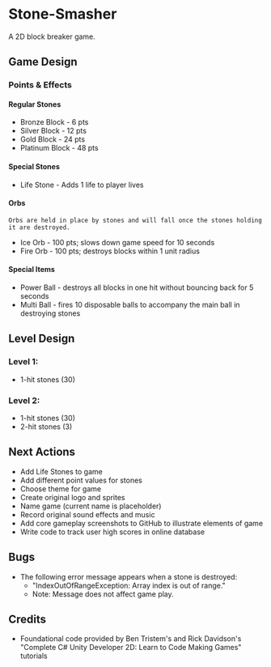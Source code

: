 # Stone-Smasher
A 2D block breaker game.

## Game Design

### Points & Effects

#### Regular Stones
- Bronze Block - 6 pts
- Silver Block - 12 pts
- Gold Block - 24 pts
- Platinum Block - 48 pts

#### Special Stones
- Life Stone - Adds 1 life to player lives

#### Orbs
    Orbs are held in place by stones and will fall once the stones holding it are destroyed.
- Ice Orb - 100 pts; slows down game speed for 10 seconds
- Fire Orb - 100 pts; destroys blocks within 1 unit radius

#### Special Items
- Power Ball - destroys all blocks in one hit without bouncing back for 5 seconds
- Multi Ball - fires 10 disposable balls to accompany the main ball in destroying stones

## Level Design
### Level 1:
- 1-hit stones (30)

### Level 2:
- 1-hit stones (30)
- 2-hit stones (3)

## Next Actions
- Add Life Stones to game
- Add different point values for stones
- Choose theme for game
- Create original logo and sprites
- Name game (current name is placeholder)
- Record original sound effects and music
- Add core gameplay screenshots to GitHub to illustrate elements of game
- Write code to track user high scores in online database

## Bugs
- The following error message appears when a stone is destroyed:
    - "IndexOutOfRangeException: Array index is out of range."
    - Note: Message does not affect game play.
                
## Credits
- Foundational code provided by Ben Tristem's and Rick Davidson's "Complete C# Unity Developer 2D: Learn to Code Making Games" tutorials
